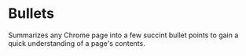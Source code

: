 # Bullets
Summarizes any Chrome page into a few succint bullet points to gain a quick understanding of a page's contents. 


